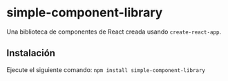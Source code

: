 # simple-component-library 
Una biblioteca de componentes de React creada usando `create-react-app`.
## Instalación 
Ejecute el siguiente comando: 
`npm install simple-component-library`